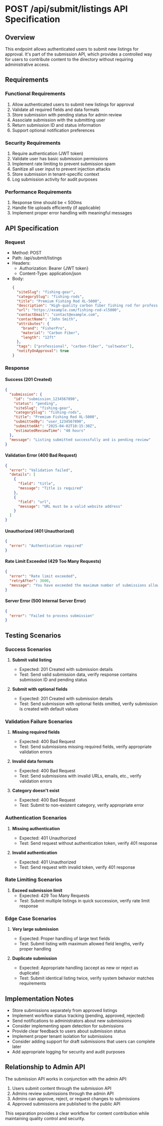 # POST /api/submit/listings API Specification

## Overview

This endpoint allows authenticated users to submit new listings for approval. It's part of the submission API, which provides a controlled way for users to contribute content to the directory without requiring administrative access.

## Requirements

### Functional Requirements

1. Allow authenticated users to submit new listings for approval
2. Validate all required fields and data formats
3. Store submission with pending status for admin review
4. Associate submission with the submitting user
5. Return submission ID and status information
6. Support optional notification preferences

### Security Requirements

1. Require authentication (JWT token)
2. Validate user has basic submission permissions
3. Implement rate limiting to prevent submission spam
4. Sanitize all user input to prevent injection attacks
5. Store submission in tenant-specific context
6. Log submission activity for audit purposes

### Performance Requirements

1. Response time should be < 500ms
2. Handle file uploads efficiently (if applicable)
3. Implement proper error handling with meaningful messages

## API Specification

### Request

- Method: POST
- Path: /api/submit/listings
- Headers:
  - Authorization: Bearer {JWT token}
  - Content-Type: application/json
- Body:
  ```json
  {
    "siteSlug": "fishing-gear",
    "categorySlug": "fishing-rods",
    "title": "Premium Fishing Rod XL-5000",
    "description": "High-quality carbon fiber fishing rod for professional anglers",
    "url": "https://example.com/fishing-rod-xl5000",
    "contactEmail": "contact@example.com",
    "contactName": "John Smith",
    "attributes": {
      "brand": "FisherPro",
      "material": "Carbon Fiber",
      "length": "12ft"
    },
    "tags": ["professional", "carbon-fiber", "saltwater"],
    "notifyOnApproval": true
  }
  ```

### Response

#### Success (201 Created)

```json
{
  "submission": {
    "id": "submission_1234567890",
    "status": "pending",
    "siteSlug": "fishing-gear",
    "categorySlug": "fishing-rods",
    "title": "Premium Fishing Rod XL-5000",
    "submittedBy": "user_1234567890",
    "submittedAt": "2025-04-02T10:15:30Z",
    "estimatedReviewTime": "48 hours"
  },
  "message": "Listing submitted successfully and is pending review"
}
```

#### Validation Error (400 Bad Request)

```json
{
  "error": "Validation failed",
  "details": [
    {
      "field": "title",
      "message": "Title is required"
    },
    {
      "field": "url",
      "message": "URL must be a valid website address"
    }
  ]
}
```

#### Unauthorized (401 Unauthorized)

```json
{
  "error": "Authentication required"
}
```

#### Rate Limit Exceeded (429 Too Many Requests)

```json
{
  "error": "Rate limit exceeded",
  "retryAfter": 3600,
  "message": "You have exceeded the maximum number of submissions allowed per hour"
}
```

#### Server Error (500 Internal Server Error)

```json
{
  "error": "Failed to process submission"
}
```

## Testing Scenarios

### Success Scenarios

1. **Submit valid listing**
   - Expected: 201 Created with submission details
   - Test: Send valid submission data, verify response contains submission ID and pending status

2. **Submit with optional fields**
   - Expected: 201 Created with submission details
   - Test: Send submission with optional fields omitted, verify submission is created with default values

### Validation Failure Scenarios

1. **Missing required fields**
   - Expected: 400 Bad Request
   - Test: Send submissions missing required fields, verify appropriate validation errors

2. **Invalid data formats**
   - Expected: 400 Bad Request
   - Test: Send submissions with invalid URLs, emails, etc., verify validation errors

3. **Category doesn't exist**
   - Expected: 400 Bad Request
   - Test: Submit to non-existent category, verify appropriate error

### Authentication Scenarios

1. **Missing authentication**
   - Expected: 401 Unauthorized
   - Test: Send request without authentication token, verify 401 response

2. **Invalid authentication**
   - Expected: 401 Unauthorized
   - Test: Send request with invalid token, verify 401 response

### Rate Limiting Scenarios

1. **Exceed submission limit**
   - Expected: 429 Too Many Requests
   - Test: Submit multiple listings in quick succession, verify rate limit response

### Edge Case Scenarios

1. **Very large submission**
   - Expected: Proper handling of large text fields
   - Test: Submit listing with maximum allowed field lengths, verify proper handling

2. **Duplicate submission**
   - Expected: Appropriate handling (accept as new or reject as duplicate)
   - Test: Submit identical listing twice, verify system behavior matches requirements

## Implementation Notes

- Store submissions separately from approved listings
- Implement workflow status tracking (pending, approved, rejected)
- Send notifications to administrators about new submissions
- Consider implementing spam detection for submissions
- Provide clear feedback to users about submission status
- Implement proper tenant isolation for submissions
- Consider adding support for draft submissions that users can complete later
- Add appropriate logging for security and audit purposes

## Relationship to Admin API

The submission API works in conjunction with the admin API:

1. Users submit content through the submission API
2. Admins review submissions through the admin API
3. Admins can approve, reject, or request changes to submissions
4. Approved submissions are published to the public API

This separation provides a clear workflow for content contribution while maintaining quality control and security.